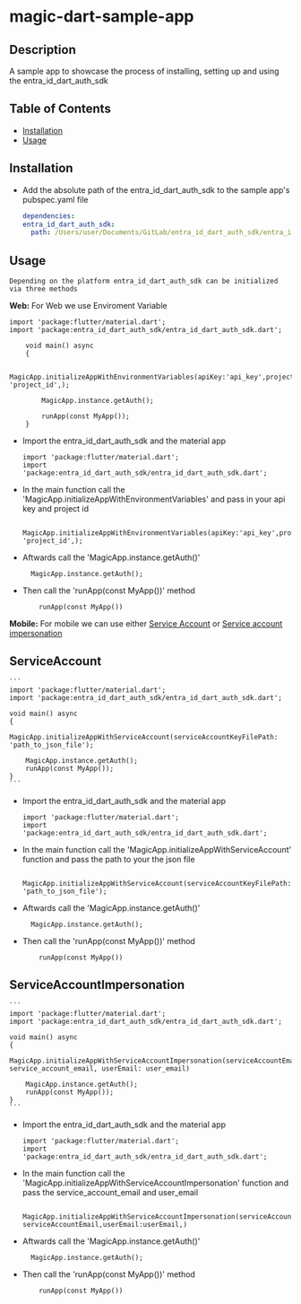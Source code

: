 # magic-dart-sample-app

## Description

A sample app to showcase the process of installing, setting up and using the entra_id_dart_auth_sdk

## Table of Contents

- [Installation](#installation)
- [Usage](#usage)

## Installation

- Add the absolute path of the entra_id_dart_auth_sdk to the sample app's pubspec.yaml file
  ```yaml
  dependencies:
  entra_id_dart_auth_sdk:
    path: /Users/user/Documents/GitLab/entra_id_dart_auth_sdk/entra_id_dart_auth_sdk
  ```

## Usage

    Depending on the platform entra_id_dart_auth_sdk can be initialized via three methods

**Web:**
For Web we use Enviroment Variable

```
import 'package:flutter/material.dart';
import 'package:entra_id_dart_auth_sdk/entra_id_dart_auth_sdk.dart';

    void main() async
    {

        MagicApp.initializeAppWithEnvironmentVariables(apiKey:'api_key',projectId: 'project_id',);

        MagicApp.instance.getAuth();

        runApp(const MyApp());
    }

```

- Import the entra_id_dart_auth_sdk and the material app
  ```
  import 'package:flutter/material.dart';
  import 'package:entra_id_dart_auth_sdk/entra_id_dart_auth_sdk.dart';
  ```
- In the main function call the 'MagicApp.initializeAppWithEnvironmentVariables' and pass in your api key and project id

  ```
    MagicApp.initializeAppWithEnvironmentVariables(apiKey:'api_key',projectId: 'project_id',);
  ```

- Aftwards call the 'MagicApp.instance.getAuth()'
  ```
    MagicApp.instance.getAuth();
  ```
- Then call the 'runApp(const MyApp())' method

  ```
      runApp(const MyApp())

  ```

**Mobile:**
For mobile we can use either [Service Account](#serviceaccount) or [Service account impersonation](#ServiceAccountImpersonation)

## ServiceAccount

    ```
    import 'package:flutter/material.dart';
    import 'package:entra_id_dart_auth_sdk/entra_id_dart_auth_sdk.dart';

    void main() async
    {
        MagicApp.initializeAppWithServiceAccount(serviceAccountKeyFilePath: 'path_to_json_file');

        MagicApp.instance.getAuth();
        runApp(const MyApp());
    }
    ```

- Import the entra_id_dart_auth_sdk and the material app

  ```
  import 'package:flutter/material.dart';
  import 'package:entra_id_dart_auth_sdk/entra_id_dart_auth_sdk.dart';
  ```

- In the main function call the 'MagicApp.initializeAppWithServiceAccount' function and pass the path to your the json file
  ```
   MagicApp.initializeAppWithServiceAccount(serviceAccountKeyFilePath: 'path_to_json_file');
  ```
- Aftwards call the 'MagicApp.instance.getAuth()'
  ```
    MagicApp.instance.getAuth();
  ```
- Then call the 'runApp(const MyApp())' method

  ```
      runApp(const MyApp())

  ```

## ServiceAccountImpersonation

    ```
    import 'package:flutter/material.dart';
    import 'package:entra_id_dart_auth_sdk/entra_id_dart_auth_sdk.dart';

    void main() async
    {
        MagicApp.initializeAppWithServiceAccountImpersonation(serviceAccountEmail: service_account_email, userEmail: user_email)

        MagicApp.instance.getAuth();
        runApp(const MyApp());
    }
    ```

- Import the entra_id_dart_auth_sdk and the material app

  ```
  import 'package:flutter/material.dart';
  import 'package:entra_id_dart_auth_sdk/entra_id_dart_auth_sdk.dart';
  ```

- In the main function call the 'MagicApp.initializeAppWithServiceAccountImpersonation' function and pass the service_account_email and user_email
  ```
    MagicApp.initializeAppWithServiceAccountImpersonation(serviceAccountEmail: serviceAccountEmail,userEmail:userEmail,)
  ```
- Aftwards call the 'MagicApp.instance.getAuth()'
  ```
    MagicApp.instance.getAuth();
  ```
- Then call the 'runApp(const MyApp())' method

  ```
      runApp(const MyApp())

  ```
